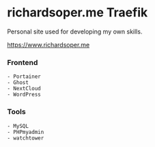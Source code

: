 # richardsoper.me Traefik

Personal site used for developing my own skills.

https://www.richardsoper.me

### Frontend
    - Portainer
    - Ghost
    - NextCloud
    - WordPress

### Tools
    - MySQL
    - PHPmyadmin
    - watchtower
